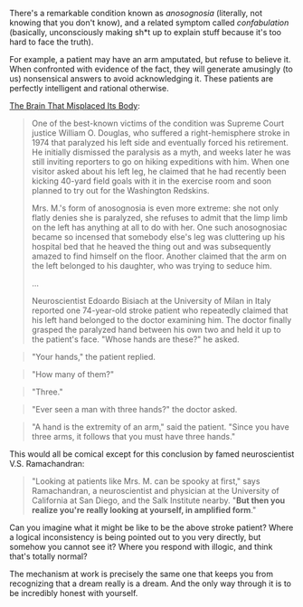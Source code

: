 

There's a remarkable condition known as *anosognosia* (literally, not knowing
that you don't know), and a related symptom called *confabulation* (basically,
unconsciously making sh*t up to explain stuff because it's too hard to face the 
truth). 

For example, a patient may have an arm amputated, but refuse to believe
it. When confronted with evidence of the fact, they will generate amusingly
(to us) nonsensical answers to avoid acknowledging it. These patients are
perfectly intelligent and rational otherwise.

[The Brain That Misplaced Its Body](http://discovermagazine.com/1995/may/thebrainthatmisp502):

> One of the best-known victims of the condition was Supreme Court justice William O. Douglas, who suffered a right-hemisphere stroke in 1974 that paralyzed his left side and eventually forced his retirement. He initially dismissed the paralysis as a myth, and weeks later he was still inviting reporters to go on hiking expeditions with him. When one visitor asked about his left leg, he claimed that he had recently been kicking 40-yard field goals with it in the exercise room and soon planned to try out for the Washington Redskins.
>  
>  Mrs. M.'s form of anosognosia is even more extreme: she not only flatly denies she is paralyzed, she refuses to admit that the limp limb on the left has anything at all to do with her. One such anosognosiac became so incensed that somebody else's leg was cluttering up his hospital bed that he heaved the thing out and was subsequently amazed to find himself on the floor. Another claimed that the arm on the left belonged to his daughter, who was trying to seduce him.
>  
>  ...
>  
> Neuroscientist Edoardo Bisiach at the University of Milan in Italy reported one 74-year-old stroke patient who repeatedly claimed that his left hand belonged to the doctor examining him. The doctor finally grasped the paralyzed hand between his own two and held it up to the patient's face.
  "Whose hands are these?" he asked.
  
>  "Your hands," the patient replied.
  
>  "How many of them?"
  
>  "Three."
  
>  "Ever seen a man with three hands?" the doctor asked.
  
>  "A hand is the extremity of an arm," said the patient. "Since you have three arms, it follows that you must have three hands."

This would all be comical except for this conclusion by famed neuroscientist
V.S. Ramachandran:

> "Looking at patients like Mrs. M. can be spooky at first," says Ramachandran, a neuroscientist and physician at the University of California at San Diego, and the Salk Institute nearby. "**But then you realize you're really looking at yourself, in amplified form**."

Can you imagine what it might be like to be the above stroke patient? Where a
logical inconsistency is being pointed out to you very directly, but somehow
you cannot see it? Where you respond with illogic, and think that's totally
normal?

The mechanism at work is precisely the same one that keeps you from recognizing
that a dream really is a dream. And the only way through it is to be incredibly
honest with yourself.